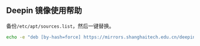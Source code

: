 ## Deepin 镜像使用帮助

备份`/etc/apt/sources.list`，然后一键替换。

```bash
echo -e "deb [by-hash=force] https://mirrors.shanghaitech.edu.cn/deepin unstable main contrib non-free \ndeb-src https://mirrors.shanghaitech.edu.cn/deepin unstable main contrib non-free" | sudo tee /etc/apt/sources.list
```